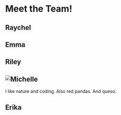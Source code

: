 # Meet the Team!

## Raychel

## Emma

## Riley

## ![Michelle](https://pbs.twimg.com/media/DNPHyIFUEAE03Q5.jpg:small)

I like nature and coding. Also red pandas. And queso.

## Erika
